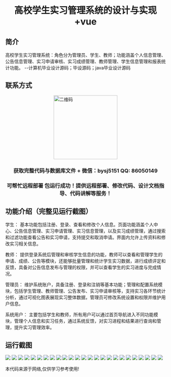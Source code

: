 <p><h1 align="center">高校学生实习管理系统的设计与实现+vue</h1></p>

## 简介
高校学生实习管理系统：角色分为管理员、学生、教师；功能涵盖个人信息管理、公告信息管理、实习申请审核、实习成绩管理、教师管理、学生信息管理和报表统计功能。    --计算机毕业设计源码；毕设源码；java毕业设计源码


## 联系方式
<img src="https://bs-1329754181.cos.ap-shanghai.myqcloud.com/wx.jpg" alt="二维码" style="display: block; margin: 0 auto;" width="200px">
<p><h3 align="center">获取完整代码与数据库文件 + 微信：bysj5151 QQ: 86050149</h3></p>
<p><h3 align="center">可帮忙远程部署 包运行成功！提供远程部署、修改代码、设计文档指导、代码讲解等服务！</h3></p>

## 功能介绍（完整见运行截图）
学生： 基本功能包括注册、登录、查看和修改个人信息。页面功能涵盖个人中心、公告信息管理、实习申请管理、实习信息管理，以及实习成绩管理，通过搜索和过滤功能查看公告和实习申请，支持提交和取消申请。界面内允许上传资料和修改实习相关信息。

教师： 提供登录系统后管理和审核学生信息的功能，教师可以查看和管理学生的申请、成绩、公告等模块，还能够批量管理和统计学生实习数据，进行成绩评定和反馈，具备对公告信息发布与管理的权限，并可以查看学生的实习进度与完成情况。

管理员： 维护系统账户，具备注册、登录和注销等基本功能；管理和配置系统模块，包括学生管理、教师管理、公告发布、实习申请审核等，支持实习各环节统计分析，通过可视化图表展现实习整体数据，管理员可修改系统设置和权限并维护用户信息。

系统用户： 主要包括学生和教师，所有用户可以通过首页导航进入不同功能模块，管理个人信息和实习任务，通过系统反馈，对实习进程和结果进行查询和管理，提升实习管理效率。


## 运行截图
![](https://bs-1329754181.cos.ap-shanghai.myqcloud.com/ssm/CollegeStudentInternshipManagementSystem/img/001.jpg)
![](https://bs-1329754181.cos.ap-shanghai.myqcloud.com/ssm/CollegeStudentInternshipManagementSystem/img/002.jpg)
![](https://bs-1329754181.cos.ap-shanghai.myqcloud.com/ssm/CollegeStudentInternshipManagementSystem/img/003.jpg)
![](https://bs-1329754181.cos.ap-shanghai.myqcloud.com/ssm/CollegeStudentInternshipManagementSystem/img/004.jpg)
![](https://bs-1329754181.cos.ap-shanghai.myqcloud.com/ssm/CollegeStudentInternshipManagementSystem/img/005.jpg)
![](https://bs-1329754181.cos.ap-shanghai.myqcloud.com/ssm/CollegeStudentInternshipManagementSystem/img/006.jpg)
![](https://bs-1329754181.cos.ap-shanghai.myqcloud.com/ssm/CollegeStudentInternshipManagementSystem/img/007.jpg)
![](https://bs-1329754181.cos.ap-shanghai.myqcloud.com/ssm/CollegeStudentInternshipManagementSystem/img/008.jpg)
![](https://bs-1329754181.cos.ap-shanghai.myqcloud.com/ssm/CollegeStudentInternshipManagementSystem/img/009.jpg)
![](https://bs-1329754181.cos.ap-shanghai.myqcloud.com/ssm/CollegeStudentInternshipManagementSystem/img/010.jpg)
![](https://bs-1329754181.cos.ap-shanghai.myqcloud.com/ssm/CollegeStudentInternshipManagementSystem/img/011.jpg)
![](https://bs-1329754181.cos.ap-shanghai.myqcloud.com/ssm/CollegeStudentInternshipManagementSystem/img/012.jpg)
![](https://bs-1329754181.cos.ap-shanghai.myqcloud.com/ssm/CollegeStudentInternshipManagementSystem/img/013.jpg)
![](https://bs-1329754181.cos.ap-shanghai.myqcloud.com/ssm/CollegeStudentInternshipManagementSystem/img/014.jpg)
![](https://bs-1329754181.cos.ap-shanghai.myqcloud.com/ssm/CollegeStudentInternshipManagementSystem/img/015.jpg)
![](https://bs-1329754181.cos.ap-shanghai.myqcloud.com/ssm/CollegeStudentInternshipManagementSystem/img/016.jpg)
![](https://bs-1329754181.cos.ap-shanghai.myqcloud.com/ssm/CollegeStudentInternshipManagementSystem/img/017.jpg)
![](https://bs-1329754181.cos.ap-shanghai.myqcloud.com/ssm/CollegeStudentInternshipManagementSystem/img/018.jpg)
![](https://bs-1329754181.cos.ap-shanghai.myqcloud.com/ssm/CollegeStudentInternshipManagementSystem/img/019.jpg)
![](https://bs-1329754181.cos.ap-shanghai.myqcloud.com/ssm/CollegeStudentInternshipManagementSystem/img/020.jpg)
![](https://bs-1329754181.cos.ap-shanghai.myqcloud.com/ssm/CollegeStudentInternshipManagementSystem/img/021.jpg)
![](https://bs-1329754181.cos.ap-shanghai.myqcloud.com/ssm/CollegeStudentInternshipManagementSystem/img/022.jpg)
![](https://bs-1329754181.cos.ap-shanghai.myqcloud.com/ssm/CollegeStudentInternshipManagementSystem/img/023.jpg)
![](https://bs-1329754181.cos.ap-shanghai.myqcloud.com/ssm/CollegeStudentInternshipManagementSystem/img/024.jpg)
![](https://bs-1329754181.cos.ap-shanghai.myqcloud.com/ssm/CollegeStudentInternshipManagementSystem/img/025.jpg)

<p>本代码来源于网络,仅供学习参考使用!</p>
